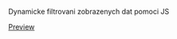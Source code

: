 Dynamicke filtrovani zobrazenych dat pomoci JS  

[Preview](https://hondziq.github.io/frontend-project-3/)
